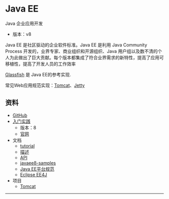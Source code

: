#   Java EE

Java 企业应用开发

-   版本：v8

Java EE 是社区驱动的企业软件标准。Java EE 是利用 Java Community Process 开发的，业界专家、商业组织和开源组织、Java 用户组以及数不清的个人为此做出了巨大贡献。每个版本都集成了符合业界需求的新特性，提高了应用可移植性，提高了开发人员的工作效率

[Glassfish](https://javaee.github.io/glassfish/documentation) 是 Java EE的参考实现.

常见Web应用规范实现：[Tomcat](http://tomcat.apache.org/)、[Jetty](http://www.eclipse.org/jetty/)


##  资料
-   [GitHub](https://javaee.github.io/)
-   [入门实践](action/README.md)
    -   版本：8
    -   [官网](https://www.oracle.com/technetwork/java/javaee/overview/index.html)
-   文档
    -   [tutorial](https://javaee.github.io/tutorial/)
    -   [描述](https://www.oracle.com/technetwork/java/javaee/tech/index.html)
    -   [API](https://javaee.github.io/javaee-spec/javadocs/)
    -   [javaee8-samples](https://github.com/javaee-samples/javaee8-samples)
    -   [Java EE平台规范](https://github.com/javaee/javaee-spec)
    -   [Eclipse EE4J](https://projects.eclipse.org/projects/ee4j)
-   项目
    -   [Tomcat](http://tomcat.apache.org/)


----
